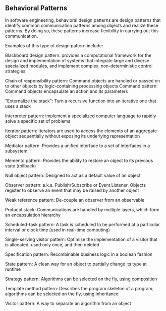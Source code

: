 
## Behavioral Patterns
   In software engineering, behavioral design patterns are design patterns that identify common communication patterns among objects and realize these patterns. By doing so, these patterns increase flexibility in carrying out this communication.

   Examples of this type of design pattern include:

   Blackboard design pattern: provides a computational framework for the design and implementation of systems that integrate large and diverse specialized modules, and implement complex, non-deterministic control strategies

   Chain of responsibility pattern: Command objects are handled or passed on to other objects by logic-containing processing objects
   Command pattern: Command objects encapsulate an action and its parameters

   "Externalize the stack": Turn a recursive function into an iterative one that uses a stack

   Interpreter pattern: Implement a specialized computer language to rapidly solve a specific set of problems

   Iterator pattern: Iterators are used to access the elements of an aggregate object sequentially without exposing its underlying representation

   Mediator pattern: Provides a unified interface to a set of interfaces in a subsystem

   Memento pattern: Provides the ability to restore an object to its previous state (rollback)

   Null object pattern: Designed to act as a default value of an object

   Observer pattern: a.k.a. Publish/Subscribe or Event Listener. Objects register to observe an event that may be raised by another object

   Weak reference pattern: De-couple an observer from an observable

   Protocol stack: Communications are handled by multiple layers, which form an encapsulation hierarchy

   Scheduled-task pattern: A task is scheduled to be performed at a particular interval or clock time (used in real-time computing)

   Single-serving visitor pattern: Optimise the implementation of a visitor that is allocated, used only once, and then deleted

   Specification pattern: Recombinable business logic in a boolean fashion

   State pattern: A clean way for an object to partially change its type at runtime

   Strategy pattern: Algorithms can be selected on the fly, using composition

   Template method pattern: Describes the program skeleton of a program; algorithms can be selected on the fly, using inheritance
   
   Visitor pattern: A way to separate an algorithm from an object